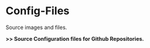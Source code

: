 # Config-Files
Source images and files.

**>> Source Configuration files for Github Repositories.**
